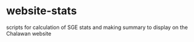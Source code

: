 # website-stats
scripts for calculation of SGE stats and making summary to display on the Chalawan website
